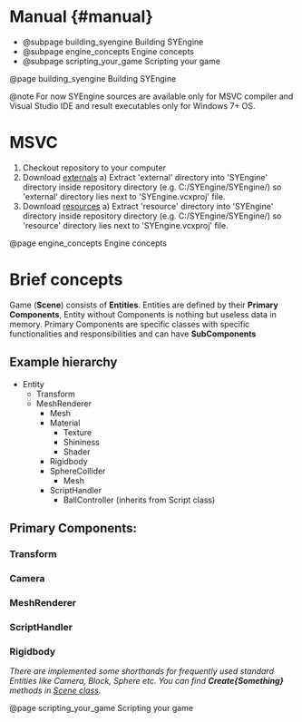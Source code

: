 Manual {#manual}
======

- @subpage building_syengine Building SYEngine
- @subpage engine_concepts Engine concepts
- @subpage scripting_your_game Scripting your game


@page building_syengine Building SYEngine

@note
    For now SYEngine sources are available only for MSVC compiler and Visual Studio IDE and result executables only for Windows 7+ OS.

# MSVC
1) Checkout repository to your computer
2) Download [externals](http://devwesp.com/download/external.zip)
    a) Extract 'external' directory into 'SYEngine' directory inside repository directory (e.g. C:/SYEngine/SYEngine/) so 'external' directory lies next to 'SYEngine.vcxproj' file.
3) Download [resources](http://devwesp.com/download/resource.zip)
    a) Extract 'resource' directory into 'SYEngine' directory inside repository directory (e.g. C:/SYEngine/SYEngine/) so 'resource' directory lies next to 'SYEngine.vcxproj' file.



@page engine_concepts Engine concepts
# Brief concepts
Game (**Scene**) consists of **Entities**.
Entities are defined by their **Primary Components**, Entity without Components is nothing but useless data in memory.
Primary Components are specific classes with specific functionalities and responsibilities and can have **SubComponents**

## Example hierarchy
- Entity
    - Transform
    - MeshRenderer
        - Mesh
        - Material
            - Texture
            - Shininess
            - Shader
        - Rigidbody
        - SphereCollider
            - Mesh
        - ScriptHandler
            - BallController (inherits from Script class)

## Primary Components:
### Transform
### Camera
### MeshRenderer
### ScriptHandler
### Rigidbody

*There are implemented some shorthands for frequently used standard Entities like Camera, Block, Sphere etc. You can find **Create{Something}** methods in [Scene class](docs/auto/html/class_s_y_e_1_1_scene.html).*

@page scripting_your_game Scripting your game
